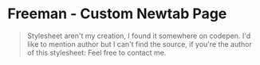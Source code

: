# Freeman - Custom Newtab Page

> Stylesheet aren't my creation, I found it somewhere on codepen.
I'd like to mention author but I can't find the source, if you're
the author of this stylesheet: Feel free to contact me.

